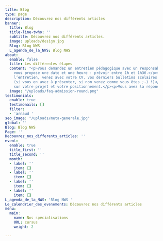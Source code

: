 ```yaml
---
title: Blog
type: page
description: Découvrez nos différents articles
banner:
  title: Blog
  title-line-twho: ''
  subtitle: Découvrez nos différents articles.
  image: uploads/design.jpg
  Blog: Blog NWS
  L_agenda_de_la_NWS: Blog NWS
about:
  enable: false
  title: Les différentes étapes
  content: "<p>Vous demandez un entretien pédagogique avec un responsable de l’école.</p><p>On
    vous propose une date et une heure : prévoir entre 1h et 1h30.</p><p>Le jour de
    l’entretien, venez avec votre CV, vos derniers bulletins scolaires et vos projets
    (si vous en avez à présenter, si non venez comme vous êtes ;-) !)</p><p>Nous échangeons
    sur votre projet et votre positionnement.</p><p>Vous avez la réponse sous 48h.</p>"
  image: "/uploads/faq-admission-round.png"
testimonials:
  enable: true
  testimonails: []
  filter:
  - 'arnaud '
seo_image: "/uploads/meta-generale.jpg"
global: ''
Blog: Blog NWS
Page: ''
Decouvrez_nos_differents_articles: ''
event:
  enable: true
  title_first: ''
  title_second: ''
  month:
  - label: ''
    item: []
  - label: ''
    item: []
  - label: ''
    item: []
  - label: ''
    item: []
L_agenda_de_la_NWS: 'Blog NWS '
Le_calendrier_des_evenements: Découvrez nos différents articles
menu:
  main:
    name: Nos spécialisations
    URL: cursus
    weight: 2

---
```

